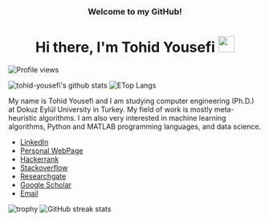 
<!-- HEADER -->
<h3 align="center">
     <br>Welcome to my GitHub!
</h3>

<h1 align="center">Hi there, I'm Tohid Yousefi </a> <img src="https://user-images.githubusercontent.com/64318469/176737130-33ef105d-385a-43e4-a68e-33ac3f19ab12.gif" height="32" /></h1>

![Profile views](https://gpvc.arturio.dev/tohid-yousefi)

<p float="center">
  <img  src="https://github-readme-stats.vercel.app/api?username=tohid-yousefi&show_icons=true" alt="tohid-yousefi's github stats" />
  <img  src="https://github-readme-stats.vercel.app/api/top-langs/?username=tohid-yousefi&layout=compact&hide=html,css" alt="ETop Langs" />
</p>

My name is Tohid Yousefi and I am studying computer engineering (Ph.D.) at Dokuz Eylül University in Turkey. My field of work is mostly meta-heuristic algorithms. I am also very interested in machine learning algorithms, Python and MATLAB programming languages, and data science.



- [LinkedIn](https://www.linkedin.com/in/tohid-yousefi/)
- [Personal WebPage](http://tohid.com.tr)
- [Hackerrank](https://www.hackerrank.com/tohid_yousefi?hr_r=1)
- [Stackoverflow](https://stackoverflow.com/users/20004533/tohid-yousefi)
- [Researchgate](https://www.researchgate.net/profile/Tohid-Yousefi)
- [Google Scholar](https://scholar.google.com/citations?user=hAmnIfgAAAAJ&hl=en&oi=ao)
- [Email](mailto:tohid.yousefi@hotmail.com)

![trophy](https://github-profile-trophy.vercel.app/?username=tohid-yousefi)
![GitHub streak stats](https://github-readme-streak-stats.herokuapp.com/?user=tohid-yousefi)  
